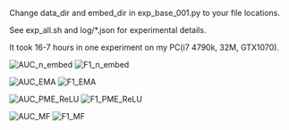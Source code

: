 Change data_dir and embed_dir in exp_base_001.py to your file locations.

See exp_all.sh and log/*.json for experimental details.


It took 16-7 hours in one experiment on my PC(i7 4790k, 32M, GTX1070).



![AUC_n_embed](https://raw.githubusercontent.com/tks0123456789/kaggle-Quora/master/AUC_n_embed%3D1__Baseline__n_embed%3D3__n_embed%3D4.png)
![F1_n_embed](https://raw.githubusercontent.com/tks0123456789/kaggle-Quora/master/F1_n_embed%3D1__Baseline__n_embed%3D3__n_embed%3D4.png)

![AUC_EMA](https://raw.githubusercontent.com/tks0123456789/kaggle-Quora/master/AUC_Baseline__No%20EMA.png)
![F1_EMA](https://raw.githubusercontent.com/tks0123456789/kaggle-Quora/master/F1_Baseline__No%20EMA.png)

![AUC_PME_ReLU](https://raw.githubusercontent.com/tks0123456789/kaggle-Quora/master/AUC_Baseline__PME%20without%20ReLU.png)
![F1_PME_ReLU](https://raw.githubusercontent.com/tks0123456789/kaggle-Quora/master/F1_Baseline__PME%20without%20ReLU.png)

![AUC_MF](https://raw.githubusercontent.com/tks0123456789/kaggle-Quora/master/AUC_mf%3D80k__Baseline__mf%3D100k__mf%3D110k__mf%3D120k__mf%3D130k.png)
![F1_MF](https://raw.githubusercontent.com/tks0123456789/kaggle-Quora/master/F1_mf%3D80k__Baseline__mf%3D100k__mf%3D110k__mf%3D120k__mf%3D130k.png)

